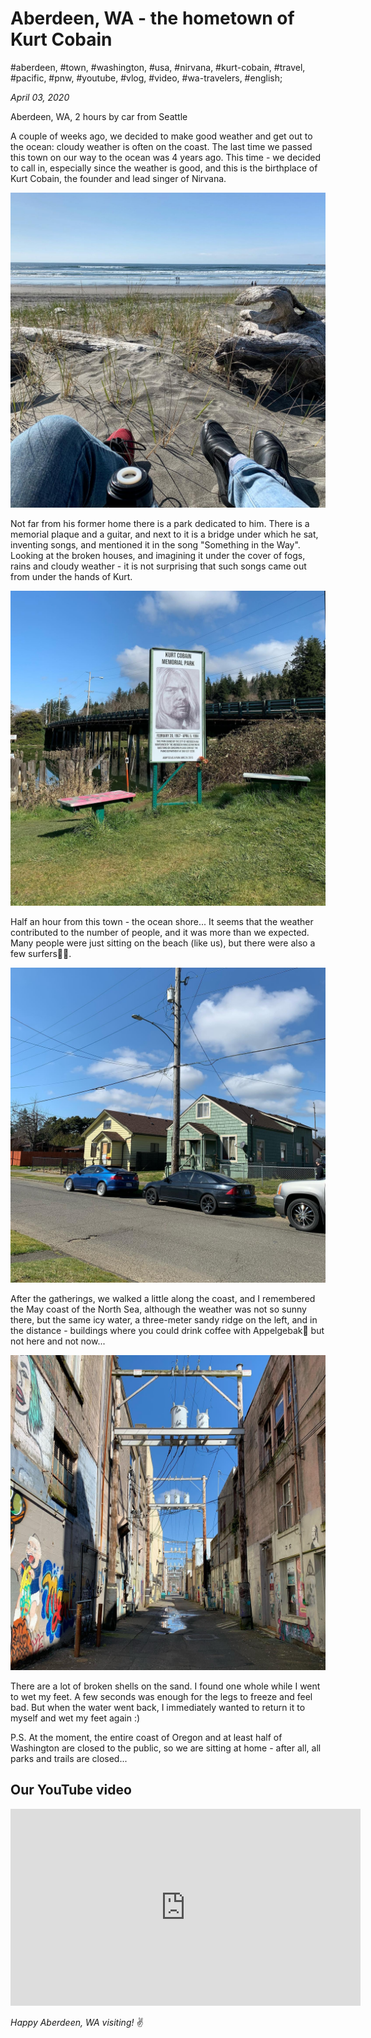 # Aberdeen, WA - the hometown of Kurt Cobain

#aberdeen, #town, #washington, #usa, #nirvana, #kurt-cobain, #travel, #pacific, #pnw, #youtube, #vlog, #video, #wa-travelers, #english;

_April 03, 2020_

Aberdeen, WA, 2 hours by car from Seattle

A couple of weeks ago, we decided to make good weather and get out to the ocean: cloudy weather is often on the coast. The last time we passed this town on our way to the ocean was 4 years ago. This time - we decided to call in, especially since the weather is good, and this is the birthplace of Kurt Cobain, the founder and lead singer of Nirvana.

![Aberdeen, WA - the hometown of Kurt Cobain 1](/images/aberdeen-wa-the-hometown-of-kurt-cobain/1.jpg "Aberdeen, WA - the hometown of Kurt Cobain 1")

Not far from his former home there is a park dedicated to him. There is a memorial plaque and a guitar, and next to it is a bridge under which he sat, inventing songs, and mentioned it in the song "Something in the Way". Looking at the broken houses, and imagining it under the cover of fogs, rains and cloudy weather - it is not surprising that such songs came out from under the hands of Kurt.

![Aberdeen, WA - the hometown of Kurt Cobain 2](/images/aberdeen-wa-the-hometown-of-kurt-cobain/2.jpg "Aberdeen, WA - the hometown of Kurt Cobain 2")

Half an hour from this town - the ocean shore... It seems that the weather contributed to the number of people, and it was more than we expected. Many people were just sitting on the beach (like us), but there were also a few surfers🏄‍♂️.

![Aberdeen, WA - the hometown of Kurt Cobain 3](/images/aberdeen-wa-the-hometown-of-kurt-cobain/3.jpg "Aberdeen, WA - the hometown of Kurt Cobain 3")

After the gatherings, we walked a little along the coast, and I remembered the May coast of the North Sea, although the weather was not so sunny there, but the same icy water, a three-meter sandy ridge on the left, and in the distance - buildings where you could drink coffee with Appelgebak🥧 but not here and not now...

![Aberdeen, WA - the hometown of Kurt Cobain 4](/images/aberdeen-wa-the-hometown-of-kurt-cobain/4.jpg "Aberdeen, WA - the hometown of Kurt Cobain 4")

There are a lot of broken shells on the sand. I found one whole while I went to wet my feet. A few seconds was enough for the legs to freeze and feel bad. But when the water went back, I immediately wanted to return it to myself and wet my feet again :)

P.S. At the moment, the entire coast of Oregon and at least half of Washington are closed to the public, so we are sitting at home - after all, all parks and trails are closed...

## Our YouTube video

<iframe width="560" height="315" src="https://www.youtube.com/embed/2I6AeEajx2o" title="YouTube video player" frameborder="0" allow="accelerometer; autoplay; clipboard-write; encrypted-media; gyroscope; picture-in-picture" allowfullscreen></iframe>

_Happy Aberdeen, WA visiting!_ :v:
